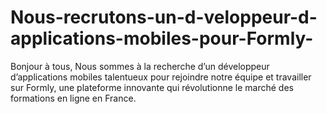 # Nous-recrutons-un-d-veloppeur-d-applications-mobiles-pour-Formly-
Bonjour à tous,  Nous sommes à la recherche d’un développeur d’applications mobiles talentueux pour rejoindre notre équipe et travailler sur Formly, une plateforme innovante qui révolutionne le marché des formations en ligne en France. 
